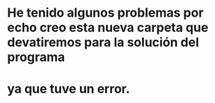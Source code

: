 # He tenido algunos problemas por echo creo esta nueva carpeta que devatiremos para la solución del programa 
# ya que tuve un error. 
